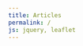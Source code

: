 ```yaml
---
title: Articles
permalink: /
js: jquery, leaflet
---
```


<div id="map"></div>

<script>

var map = L.map('map')
           .setView([46.6, 2.1], 6)
           .addLayer(new L.tileLayer('http://{s}.basemaps.cartocdn.com/light_nolabels/{z}/{x}/{y}.png', {
              subdomains: 'abcd',
              detectRetina: true,
              minZoom: 6, maxZoom: 12 })),
    layers = {}, type ="";

function read(data, cl) {
  if (data.type === "Topology")
    for (key in data.objects) {
      geojson = topojson.feature(data, data.objects[key]); type = cl;
      new L.GeoJSON(geojson, {style: color, onEachFeature: store})
    }
}

function store(feature, json) {
  id = type;
  insee = feature.properties.insee;
  switch (type) {
    case "com": id += insee.substring(0,2); break;
    case "can": if (insee.length == 5) insee = "0"+insee;
                id += insee.substring(1,3);
  }
  var el = layers[id];
  if (el === undefined) {
    el = new L.layerGroup();
    layers[id] = el;
  }
  el.addLayer(json);
}

function color(feature) {
  return {
    fillColor: "#ccc",
    color: "#aaa",
    weight: 1,
    opacity: 1,
    fillOpacity: .8
  }
}

function communes(i){
  $.getJSON("data/geo/topo/"+i+".json", function(json) {
    if (layers["can"+i].com != true){
      read(json, "com");
      layers["can"+i].com = true;
    }
    if(map.getZoom()>8)
      map.addLayer(layers["com"+i]).removeLayer(layers["can"+i]);
    });
}

function reset() {
  if(map.getZoom()<=8) {
    map.removeLayer(layers["dep"]);
    for (el in layers) {
      if (el.substring(0,3) == "com") map.removeLayer(layers[el]);
      if (el.substring(0,3) == "can") map.addLayer(layers[el]);
    }
  }
  if(map.getZoom()<=6)
    map.addLayer(layers["dep"]);
  if(map.getZoom()>8)
    for (dep in layers["dep"]["_layers"]) {
      d = layers["dep"]["_layers"][dep]; id=d.feature.id;
      if (map.getBounds().contains(d.getBounds()) ||
          map.getBounds().intersects(d.getBounds())) {
        if (layers["com"+id] != undefined)
          map.addLayer(layers["com"+id]).removeLayer(layers["can"+id]);
        else
          communes(id);
      }
    }
}

$.getJSON("data/geo/topo/cantons.json", function(json) {
  read(json, "can");
  $.getJSON("data/geo/topo/departements.json", function(json) {
    read(json, "dep");
    reset();
  });
});

map.on('moveend', reset);

</script>
